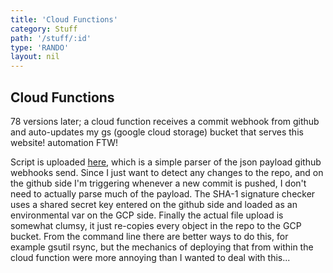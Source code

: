 ```yaml
---
title: 'Cloud Functions'
category: Stuff
path: '/stuff/:id'
type: 'RANDO'
layout: nil
---
```


## Cloud Functions

78 versions later; a cloud function receives a commit webhook from github and auto-updates my gs (google cloud storage) bucket that serves this website!  automation FTW!  

Script is uploaded [here](https://github.com/ajtrexler/rando/blob/master/cloudfunc_gcp_landing.py), which is a simple parser of the json payload github webhooks send.  Since I just want to detect any changes to the repo, and on the github side I'm triggering whenever a new commit is pushed, I don't need to actually parse much of the payload.  The SHA-1 signature checker uses a shared secret key entered on the github side and loaded as an environmental var on the GCP side.  Finally the actual file upload is somewhat clumsy, it just re-copies every object in the repo to the GCP bucket.  From the command line there are better ways to do this, for example gsutil rsync, but the mechanics of deploying that from within the cloud function were more annoying than I wanted to deal with this...
